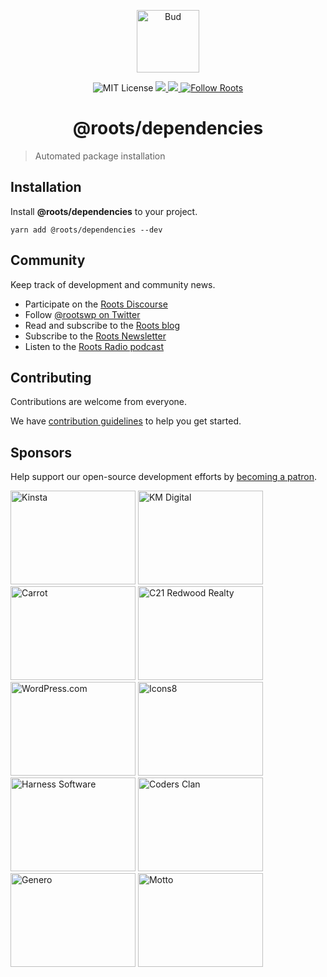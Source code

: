 <p align="center">
  <img alt="Bud" src="https://cdn.roots.io/app/uploads/logo-bud.svg" height="100" />
</p>

<p align="center">
  <img
    alt="MIT License"
    src="https://img.shields.io/github/license/roots/bud?color=%23525ddc&style=flat-square"
  />
  <a href="https://www.npmjs.com/package/@roots/bud">
    <img src="https://img.shields.io/npm/v/@roots/bud.svg?color=%23525ddc&style=flat-square" />
  </a>
  <a href="https://codeclimate.com/github/roots/bud-support/maintainability">
    <img src="https://img.shields.io/codeclimate/maintainability/roots/bud-support?color=%23525ddc&style=flat-square" />
  </a>
  <a href="https://twitter.com/rootswp">
    <img
      alt="Follow Roots"
      src="https://img.shields.io/twitter/follow/rootswp.svg?color=%23525ddc&style=flat-square"
    />
  </a>
</p>

<h1 align="center">
  <strong>@roots/dependencies</strong>
</h1>

> Automated package installation
## Installation

Install **@roots/dependencies** to your project.

```shell
yarn add @roots/dependencies --dev
```

## Community

Keep track of development and community news.

- Participate on the [Roots Discourse](https://discourse.roots.io)
- Follow [@rootswp on Twitter](https://twitter.com/rootswp)
- Read and subscribe to the [Roots blog](https://roots.io/blog/)
- Subscribe to the [Roots Newsletter](https://roots.io/subscribe/)
- Listen to the [Roots Radio podcast](https://roots.io/podcast/)

## Contributing

Contributions are welcome from everyone.

We have [contribution guidelines](https://github.com/roots/guidelines/blob/master/CONTRIBUTING.md) to help you get started.

## Sponsors

Help support our open-source development efforts by [becoming a patron](https://www.patreon.com/rootsdev).

<a href="https://kinsta.com/?kaid=OFDHAJIXUDIV"><img src="https://cdn.roots.io/app/uploads/kinsta.svg" alt="Kinsta" width="200" height="150"/></a>
<a href="https://k-m.com/"><img src="https://cdn.roots.io/app/uploads/km-digital.svg" alt="KM Digital" width="200" height="150"/></a>
<a href="https://carrot.com/"><img src="https://cdn.roots.io/app/uploads/carrot.svg" alt="Carrot" width="200" height="150"/></a>
<a href="https://www.c21redwood.com/"><img src="https://cdn.roots.io/app/uploads/c21redwood.svg" alt="C21 Redwood Realty" width="200" height="150"/></a>
<a href="https://wordpress.com/"><img src="https://cdn.roots.io/app/uploads/wordpress.svg" alt="WordPress.com" width="200" height="150"/></a>
<a href="https://icons8.com/"><img src="https://cdn.roots.io/app/uploads/icons8.svg" alt="Icons8" width="200" height="150"/></a>
<a href="https://www.harnessup.com/"><img src="https://cdn.roots.io/app/uploads/harness-software.svg" alt="Harness Software" width="200" height="150"/></a>
<a href="https://www.codersclan.com/"><img src="https://cdn.roots.io/app/uploads/coders-clan.svg" alt="Coders Clan" width="200" height="150"/></a>
<a href="https://generodigital.com/"><img src="https://cdn.roots.io/app/uploads/genero.svg" alt="Genero" width="200" height="150"/></a>
<a href="https://motto.ca/roots"><img src="https://cdn.roots.io/app/uploads/motto.svg" alt="Motto" width="200" height="150"/></a>